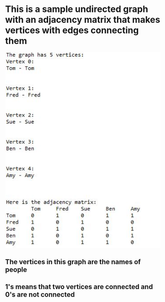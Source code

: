 # This is a sample undirected graph with an adjacency matrix that makes vertices with edges connecting them

<img src="output.JPG" width="500"> 

## The vertices in this graph are the names of people
## 1's means that two vertices are connected and 0's are not connected
